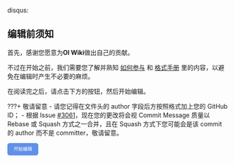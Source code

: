 disqus:

## 编辑前须知

首先，感谢您愿意为**OI Wiki**做出自己的贡献。

不过在开始之前，我们需要您了解并熟知 [如何参与](./intro/htc.md) 和 [格式手册](./intro/format.md) 里的内容，以避免在编辑时产生不必要的麻烦。

在阅读完之后，请点击下方的按钮，然后开始编辑。

???+ 敬请留意
    -   请您记得在文件头的 author 字段后方按照格式加上您的 GitHub ID；
    -   根据 Issue [#3061](https://github.com/OI-wiki/OI-wiki/issues/3061)，现在您的更改将会视 Commit Message 质量以 Rebase 或 Squash 方式之一合并，且在 Squash 方式下您可能会是该 commit 的 author 而不是 committer，敬请留意。

<a id="btn-startedit" style="padding: 0.75em 1.25em; display: inline-block; line-height: 1; text-decoration: none; white-space: nowrap; cursor: pointer; border: 1px solid #6190e8; border-radius: 5px; background-color: #6190e8; color: #fff; outline: none; font-size: 0.75em;">开始编辑</a>

<script>
	function getQueryVariable(name, dft)
	{
		var reg = new RegExp('(^|&)' + name + '=([^&]*)(&|$)', 'i');
		var r = window.location.search.substr(1).match(reg);
		if (r != null)
		{
			return unescape(r[2]);
		}
		return dft;
	}
	document.getElementById("btn-startedit").href = "https://github.com/OI-wiki/OI-wiki/edit/master/docs" + getQueryVariable("ref", "");
</script>
